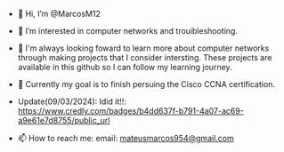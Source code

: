 - 👋 Hi, I’m @MarcosM12
- 👀 I’m interested in computer networks and trouibleshooting.

- 🌱  I'm always looking foward to learn more about computer networks through making projects that I consider intersting. These projects are available in this github so I can follow my learning journey.

- :dart: Currently my goal is to finish persuing the Cisco CCNA certification.
- Update(09/03/2024): Idid it!!: https://www.credly.com/badges/b4dd637f-b791-4a07-ac69-a9e61e7d8755/public_url

- 📫 How to reach me:
email: mateusmarcos954@gmail.com

<!---
MarcosM12/MarcosM12 is a ✨ special ✨ repository because its `README.md` (this file) appears on your GitHub profile.
You can click the Preview link to take a look at your changes.
--->
